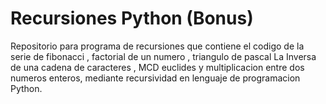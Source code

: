 # Recursiones Python (Bonus)
Repositorio para programa de recursiones que contiene el codigo de la serie de fibonacci , factorial de un numero , triangulo de pascal La Inversa de una cadena de caracteres , MCD euclides y multiplicacion entre dos numeros enteros, mediante recursividad en lenguaje de programacion Python.
